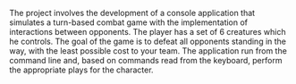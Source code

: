 The project involves the development of a console application that simulates a turn-based combat game with the implementation of interactions between opponents.
The player has a set of 6 creatures which he controls. 
The goal of the game is to defeat all opponents standing in the way, with the least possible cost to your team.
The application run from the command line and, based on commands read from the keyboard, perform the appropriate plays for the character.
